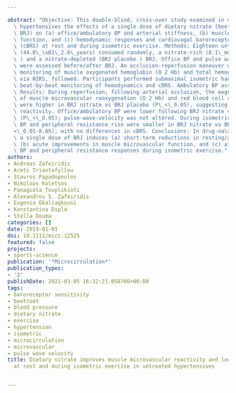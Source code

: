 ---
abstract: "Objective: This double-blind, cross-over study examined in drug-n\xE4ive\
  \ hypertensives the effects of a single dose of dietary nitrate (beetroot juice,\
  \ BRJ) on (a) office/ambulatory BP and arterial stiffness, (b) muscle microvascular\
  \ function, and (c) hemodynamic responses and cardiovagal baroreceptor sensitivity\
  \ (cBRS) at rest and during isometric exercise. Methods: Eighteen untreated hypertensives\
  \ (44.0\_\xB1\_2.6\_years) consumed randomly, a nitrate-rich (8.1\_mmol-BRJ nitrate\
  \ ) and a nitrate-depleted (BRJ placebo ) BRJ. Office BP and pulse wave velocity\
  \ were assessed before/after BRJ. An occlusion-reperfusion maneuver with continuous\
  \ monitoring of muscle oxygenated hemoglobin (O 2 Hb) and total hemoglobin (tHb),\
  \ via NIRS, followed. Participants performed submaximal isometric handgrip with\
  \ beat-by-beat monitoring of hemodynamics and cBRS. Ambulatory BP assessment followed.\
  \ Results: During reperfusion, following arterial occlusion, the magnitude and rate\
  \ of muscle microvascular reoxygenation (O 2 Hb) and red blood cell content (tHb)\
  \ were higher in BRJ nitrate vs BRJ placebo (P\_<\_0.05), suggesting improved microvascular\
  \ reactivity. Office/ambulatory BP were lower following BRJ nitrate vs BRJ placebo\
  \ (P\_<\_0.05); pulse-wave-velocity was not altered. During isometric handgrip,\
  \ BP and peripheral resistance rise were smaller in BRJ nitrate vs BRJ placebo (P\_\
  <\_0.01-0.05), with no differences in cBRS. Conclusions: In drug-na\xEFve hypertensives,\
  \ a single dose of BRJ induces (a) short-term reductions in resting/ambulatory BP,\
  \ (b) acute improvements in muscle microvascular function, and (c) attenuation in\
  \ BP and peripheral resistance responses during isometric exercise."
authors:
- Andreas Zafeiridis
- Areti Triantafyllou
- Stavros Papadopoulos
- Nikolaos Koletsos
- Panagiota Touplikioti
- Alexandros S. Zafeiridis
- Eugenia Gkaliagkousi
- Konstantina Dipla
- Stella Douma
categories: []
date: 2019-01-01
doi: 10.1111/micc.12525
featured: false
projects:
- sports-science
publication: '*Microcirculation*'
publication_types:
- '2'
publishDate: 2021-03-05 16:32:21.058766+00:00
tags:
- baroreceptor sensitivity
- beetroot
- blood pressure
- dietary nitrate
- exercise
- hypertension
- isometric
- microcirculation
- microvascular
- pulse wave velocity
title: Dietary nitrate improves muscle microvascular reactivity and lowers blood pressure
  at rest and during isometric exercise in untreated hypertensives

---
